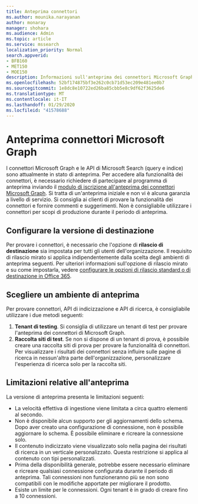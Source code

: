 ```yaml
---
title: Anteprima connettori
ms.author: mounika.narayanan
author: monaray
manager: shohara
ms.audience: Admin
ms.topic: article
ms.service: mssearch
localization_priority: Normal
search.appverid:
- BFB160
- MET150
- MOE150
description: Informazioni sull'anteprima dei connettori Microsoft Graph per Microsoft Search.
ms.openlocfilehash: 52bf174875bf3e262c0cb71d53ec209e481ee0b7
ms.sourcegitcommit: 1e8dc8e10722ed26ba85cbb5e8c9df62f3625de6
ms.translationtype: MT
ms.contentlocale: it-IT
ms.lasthandoff: 01/29/2020
ms.locfileid: "41578688"
---
```

# <a name="microsoft-graph-connectors-preview"></a>Anteprima connettori Microsoft Graph

I connettori Microsoft Graph e le API di Microsoft Search (query e indice) sono attualmente in stato di anteprima. Per accedere alla funzionalità dei connettori, è necessario richiedere di partecipare al programma di anteprima inviando il <a href="https://forms.office.com/Pages/ResponsePage.aspx?id=v4j5cvGGr0GRqy180BHbRxWYgu82J_RFnMMATAS6_chUNVYwNU1CMDNZUDBSSDZKWVo2RDJDRjRLQi4u" target="_blank">modulo di iscrizione all'anteprima dei connettori Microsoft Graph</a>. Si tratta di un'anteprima iniziale e non vi è alcuna garanzia a livello di servizio. Si consiglia ai clienti di provare la funzionalità dei connettori e fornire commenti e suggerimenti. Non è consigliabile utilizzare i connettori per scopi di produzione durante il periodo di anteprima.

## <a name="set-up-targeted-release"></a>Configurare la versione di destinazione
Per provare i connettori, è necessario che l'opzione di **rilascio di destinazione** sia impostata per tutti gli utenti dell'organizzazione. Il requisito di rilascio mirato si applica indipendentemente dalla scelta degli ambienti di anteprima seguenti.
Per ulteriori informazioni sull'opzione di rilascio mirato e su come impostarla, vedere <a href="https://docs.microsoft.com/office365/admin/manage/release-options-in-office-365?view=o365-worldwide" target="_blank">configurare le opzioni di rilascio standard o di destinazione in Office 365</a>.

## <a name="choose-a-preview-environment"></a>Scegliere un ambiente di anteprima 
Per provare connettori, API di indicizzazione e API di ricerca, è consigliabile utilizzare i due metodi seguenti:
1. **Tenant di testing**.  Si consiglia di utilizzare un tenant di test per provare l'anteprima dei connettori di Microsoft Graph.
2. **Raccolta siti di test**. Se non si dispone di un tenant di prova, è possibile creare una raccolta siti di prova per provare la funzionalità di connettori. Per visualizzare i risultati dei connettori senza influire sulle pagine di ricerca in nessun'altra parte dell'organizzazione, personalizzare l'esperienza di ricerca solo per la raccolta siti.

## <a name="preview-limitations"></a>Limitazioni relative all'anteprima
La versione di anteprima presenta le limitazioni seguenti: 
* La velocità effettiva di ingestione viene limitata a circa quattro elementi al secondo.
* Non è disponibile alcun supporto per gli aggiornamenti dello schema. Dopo aver creato una configurazione di connessione, non è possibile aggiornare lo schema. È possibile eliminare e ricreare la connessione solo.
* Il contenuto indicizzato viene visualizzato solo nella pagina dei risultati di ricerca in un verticale personalizzato. Questa restrizione si applica al contenuto con tipi personalizzati.
* Prima della disponibilità generale, potrebbe essere necessario eliminare e ricreare qualsiasi connessione configurata durante il periodo di anteprima. Tali connessioni non funzioneranno più se non sono compatibili con le modifiche apportate per migliorare il prodotto.
* Esiste un limite per le connessioni. Ogni tenant è in grado di creare fino a 10 connessioni.
